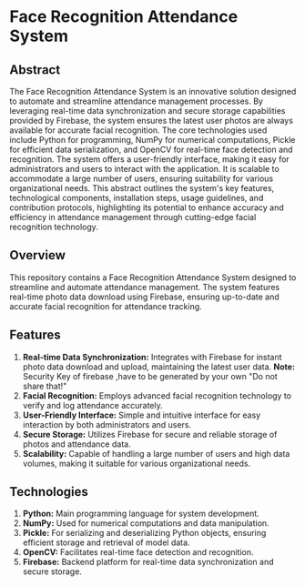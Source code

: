 
# Face Recognition Attendance System






## Abstract

The Face Recognition Attendance System is an innovative solution designed to automate and streamline attendance management processes. By leveraging real-time data synchronization and secure storage capabilities provided by Firebase, the system ensures the latest user photos are always available for accurate facial recognition. The core technologies used include Python for programming, NumPy for numerical computations, Pickle for efficient data serialization, and OpenCV for real-time face detection and recognition. The system offers a user-friendly interface, making it easy for administrators and users to interact with the application. It is scalable to accommodate a large number of users, ensuring suitability for various organizational needs. This abstract outlines the system's key features, technological components, installation steps, usage guidelines, and contribution protocols, highlighting its potential to enhance accuracy and efficiency in attendance management through cutting-edge facial recognition technology.

## Overview
This repository contains a Face Recognition Attendance System designed to streamline and automate attendance management. The system features real-time photo data download using Firebase, ensuring up-to-date and accurate facial recognition for attendance tracking.
## Features

1. **Real-time Data Synchronization:** Integrates with Firebase for instant photo data download and upload, maintaining the latest user data.
   **Note:** Security Key of firebase ,have to be generated by your own "Do not share that!" 
2. **Facial Recognition:** Employs advanced facial recognition technology to verify and log attendance accurately.
3. **User-Friendly Interface:** Simple and intuitive interface for easy interaction by both administrators and users.
4. **Secure Storage:** Utilizes Firebase for secure and reliable storage of photos and attendance data.
5. **Scalability:** Capable of handling a large number of users and high data volumes, making it suitable for various organizational needs.
## Technologies


1. **Python:** Main programming language for system development.
2. **NumPy:** Used for numerical computations and data manipulation.
3. **Pickle:** For serializing and deserializing Python objects, ensuring efficient storage and retrieval of model data.
4. **OpenCV:** Facilitates real-time face detection and recognition.
5. **Firebase:** Backend platform for real-time data synchronization and secure storage.
